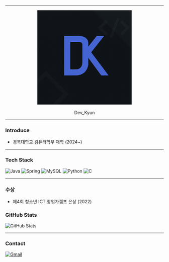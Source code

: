 <!-- dev.Kyun 로고 이미지 -->

---
<p align="center">
  <img src="https://github.com/Kyun-h/asset/blob/main/DK.png?raw=true" width="300"/>
</p>

<p align="center">Dev_Kyun</p>

---

### Introduce

- 경북대학교 컴퓨터학부 재학 (2024~)

---

### Tech Stack

![Java](https://img.shields.io/badge/Java-007396?style=for-the-badge&logo=openjdk&logoColor=white)
![Spring](https://img.shields.io/badge/Spring-6DB33F?style=for-the-badge&logo=spring&logoColor=white)
![MySQL](https://img.shields.io/badge/MySQL-4479A1?style=for-the-badge&logo=mysql&logoColor=white)
![Python](https://img.shields.io/badge/Python-3776AB?style=for-the-badge&logo=python&logoColor=white)
![C](https://img.shields.io/badge/C-00599C?style=for-the-badge&logo=c&logoColor=white)

---

### 수상

- 제4회 청소년 ICT 창업가캠프 은상 (2022)

### GitHub Stats


![GitHub Stats](https://github-readme-stats.vercel.app/api?username=Kyun-h&show_icons=true&theme=tokyonight)


---


### Contact

[![Gmail](https://img.shields.io/badge/email-hsk050124@gmail.com-red?style=flat-square&logo=gmail&logoColor=white)](mailto:hsk050124@gmail.com)
